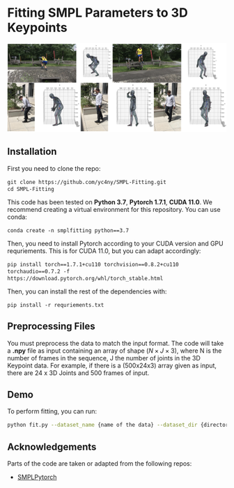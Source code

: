 # Fitting SMPL Parameters to 3D Keypoints

![teaser](assets/teaser.png)

## Installation
First you need to clone the repo:
```
git clone https://github.com/yc4ny/SMPL-Fitting.git
cd SMPL-Fitting
```
This code has been tested on **Python 3.7**, **Pytorch 1.7.1**, **CUDA 11.0**.
We recommend creating a virtual environment for this repository. You can use conda:
```
conda create -n smplfitting python==3.7
```

Then, you need to install Pytorch according to your CUDA version and GPU requriements. This is for CUDA 11.0, but you can adapt accordingly: 
```
pip install torch==1.7.1+cu110 torchvision==0.8.2+cu110 torchaudio==0.7.2 -f https://download.pytorch.org/whl/torch_stable.html
```

Then, you can install the rest of the dependencies with: 
```
pip install -r requriements.txt
```

## Preprocessing Files
You must preprocess the data to match the input format. 
The code will take a **.npy** file as input containing an array of shape $(N \times J \times 3)$, where N is the number of frames in the sequence, J the number of joints in the 3D Keypoint data. For example, if there is a (500x24x3) array given as input, there are 24 x 3D Joints and 500 frames of input.  

## Demo
To perform fitting, you can run:
```bash
python fit.py --dataset_name {name of the data} --dataset_dir {directory of the preprocessed .npy files}
```



## Acknowledgements
Parts of the code are taken or adapted from the following repos:
- [SMPLPytorch](https://github.com/gulvarol/smplpytorch)